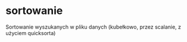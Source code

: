 # sortowanie
Sortowanie wyszukanych w pliku danych (kubełkowo, przez scalanie, z użyciem quicksorta)
